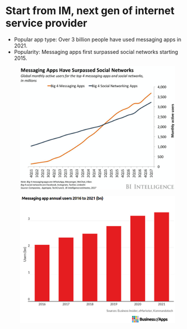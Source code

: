 # Start from IM, next gen of internet service provider

* Popular app type: Over 3 billion people have used messaging apps in 2021.&#x20;
* Popularity: Messaging apps first surpassed social networks starting 2015.

<figure><img src=".gitbook/assets/1.jpg" alt=""><figcaption></figcaption></figure>

<figure><img src=".gitbook/assets/Message app annual users.jpg" alt=""><figcaption></figcaption></figure>
